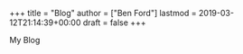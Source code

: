+++
title = "Blog"
author = ["Ben Ford"]
lastmod = 2019-03-12T21:14:39+00:00
draft = false
+++

My Blog
